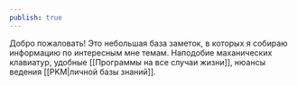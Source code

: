 ```yaml
---
publish: true
---
```

Добро пожаловать! Это небольшая база заметок, в которых я собираю информацию по интересным мне темам. Наподобие маханических клавиатур, удобные [[Программы на все случаи жизни]], нюансы ведения [[PKM|личной базы знаний]].
